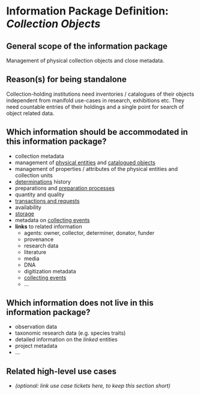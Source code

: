 Information Package Definition: _Collection Objects_
=======================

## General scope of the information package
Management of physical collection objects and close metadata.

## Reason(s) for being standalone
Collection-holding institutions need inventories / catalogues of their objects independent from manifold use-cases in research, exhibitions etc. 
They need countable entries of their holdings and a single point for search of object related data.


## Which information should be accommodated in this information package?
* collection metadata
* management of [physical entities](component_descriptions/physical_entity.md) and [catalogued objects](component_descriptions/catalogued_object.md)
* management of properties / attributes of the physical entities and collection units
* [determinations](component_descriptions/determinations.md) history
* preparations and [preparation processes](component_descriptions/preparation_process.md)
* quantity and quality
* [transactions and requests](component_descriptions/transactions_and_requests.md)
* availability
* [storage](component_descriptions/storage.md)
* metadata on [collecting events](component_descriptions/collecting_event.md)
* __links__ to related information
  * agents: owner, collector, determiner, donator, funder
  * provenance
  * research data
  * literature
  * media
  * DNA
  * digitization metadata
  * [collecting events](component_descriptions/collecting_event.md)
  * ...

## Which information does __not__ live in this information package?
* observation data
* taxonomic research data (e.g. species traits)
* detailed information on the _linked_ entities
* project metadata 
* ...

## Related high-level use cases
* _(optional: link use case tickets here, to keep this section short)_
